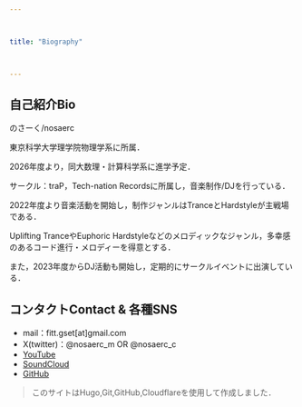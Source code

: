```yaml
---



title: "Biography"



---
```




## 自己紹介Bio

のさーく/nosaerc

東京科学大学理学院物理学系に所属．

2026年度より，同大数理・計算科学系に進学予定．

サークル：traP，Tech-nation Recordsに所属し，音楽制作/DJを行っている．

2022年度より音楽活動を開始し，制作ジャンルはTranceとHardstyleが主戦場である．

Uplifting TranceやEuphoric Hardstyleなどのメロディックなジャンル，多幸感のあるコード進行・メロディーを得意とする．

また，2023年度からDJ活動も開始し，定期的にサークルイベントに出演している．

## コンタクトContact & 各種SNS

- mail：fitt.gset[at]gmail.com
- X(twitter)：@nosaerc_m OR @nosaerc_c
- [YouTube](https://www.youtube.com/@nosaerc)
- [SoundCloud](https://soundcloud.com/fity-fitt)
- [GitHub](https://github.com/tillwhen/)

> このサイトはHugo,Git,GitHub,Cloudflareを使用して作成しました．